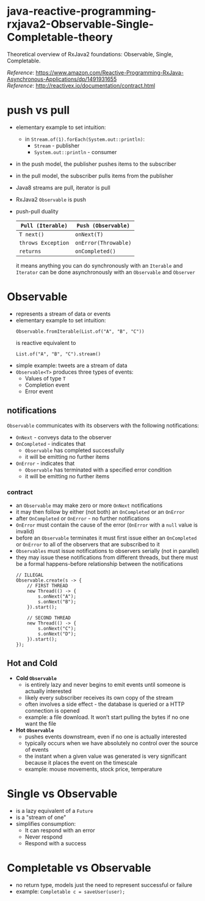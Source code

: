 # java-reactive-programming-rxjava2-Observable-Single-Completable-theory
Theoretical overview of RxJava2 foundations: Observable, Single, Completable.

_Reference_: https://www.amazon.com/Reactive-Programming-RxJava-Asynchronous-Applications/dp/1491931655  
_Reference_: http://reactivex.io/documentation/contract.html

# push vs pull
* elementary example to set intuition: 
    * in `Stream.of(1).forEach(System.out::println)`:
        * `Stream` - publisher
        * `System.out::println` - consumer
* in the push model, the publisher pushes items to the subscriber
* in the pull model, the subscriber pulls items from the publisher
* Java8 streams are pull, iterator is pull
* RxJava2 `Observable` is push
* push-pull duality

    |`Pull (Iterable)`   |`Push (Observable)`   |
    |---|---|
    |`T next()`   |`onNext(T)`   |
    |`throws Exception`   |`onError(Throwable)`   |
    |`returns`   |`onCompleted()`   |

    it means anything you can do synchronously with an `Iterable` and `Iterator` can be done asynchronously 
with an `Observable` and `Observer`

# Observable
* represents a stream of data or events
* elementary example to set intuition:
    ```
    Observable.fromIterable(List.of("A", "B", "C"))
    ```
    is reactive equivalent to
    ```
    List.of("A", "B", "C").stream()
    ```
* simple example: tweets are a stream of data
* `Observable<T>` produces three types of events:
    * Values of type `T`
    * Completion event
    * Error event
  
## notifications
`Observable` communicates with its observers with the following notifications:
* `OnNext` - conveys data to the observer
* `OnCompleted` - indicates that 
    * `Observable` has completed successfully
    * it will be emitting no further items
* `OnError` - indicates that
    * `Observable` has terminated with a specified error condition
    * it will be emitting no further items

### contract
* an `Observable` may make zero or more `OnNext` notifications
* it may then follow by either (not both) an `OnCompleted` or an `OnError`
* after `OnCompleted` or `OnError` - no further notifications
* `OnError` must contain the cause of the error (`OnError` with a `null` value is invalid)
* before an `Observable` terminates it must first issue either an `OnCompleted` or `OnError` to 
all of the observers that are subscribed to it
* `Observables` must issue notifications to observers serially (not in parallel)
* they may issue these notifications from different threads, but there must be a formal happens-before 
relationship between the notifications
    ```
    // ILLEGAL
    Observable.create(s -> {
        // FIRST THREAD
        new Thread(() -> {
            s.onNext("A");
            s.onNext("B");
        }).start();
        
        // SECOND THREAD
        new Thread(() -> {
            s.onNext("C");
            s.onNext("D");
        }).start();
    });
    ```
    
## Hot and Cold
* **Cold `Observable`**
    * is entirely lazy and never begins to emit events until someone is actually interested
    * likely every subscriber receives its own copy of the stream
    * often involves a side effect - the database is queried or a HTTP connection is opened
    * example: a file download. It won’t start pulling the bytes if no one want the file
* **Hot `Observable`**
    * pushes events downstream, even if no one is actually interested
    * typically occurs when we have absolutely no control over the source of events
    * the instant when a given value was generated is very significant because it
      places the event on the timescale
    * example: mouse movements, stock price, temperature
    
# Single vs Observable
* is a lazy equivalent of a `Future`
* is a "stream of one"
* simplifies consumption:
    * It can respond with an error
    * Never respond
    * Respond with a success

# Completable vs Observable
* no return type, models just the need to represent successful or failure
* example: `Completable c = saveUser(user);`
